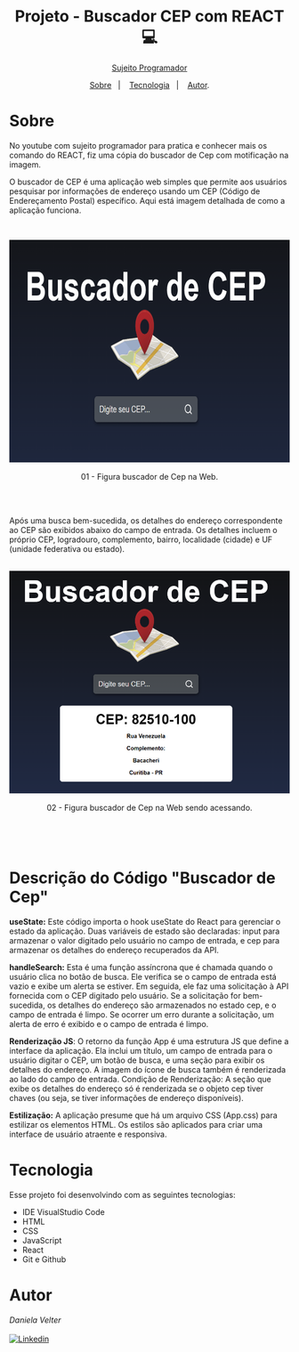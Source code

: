 <h1 align="center"> Projeto -  Buscador CEP com REACT 💻 </h1>

<p align="center"> <a href="https://sujeitoprogramador.com/" target="_blank">Sujeito Programador </a> </p>

<p align="center">
<a href="#sobre">Sobre</a>&nbsp;&nbsp;&nbsp|&nbsp;&nbsp;&nbsp;
<a href="#tecnologia">Tecnologia</a>&nbsp;&nbsp;&nbsp|&nbsp;&nbsp;&nbsp;
<a href="#autor">Autor</a>.</p>

# Sobre

No youtube com sujeito programador para pratica e conhecer mais os comando do REACT, fiz uma cópia do buscador de Cep com motificação na imagem.

O buscador de CEP é uma aplicação web simples que permite aos usuários pesquisar por informações de endereço usando um CEP (Código de Endereçamento Postal) específico. Aqui está imagem detalhada de como a aplicação funciona.

<br>

<p align="center">
<img src="./src/img/imgbuscador.png" height="400" width="800">
  <br>
      
 </p>
 <p align="center">
    01 - Figura buscador de Cep na Web.
 </p>
<br>
 </p>
 <br>
 Após uma busca bem-sucedida, os detalhes do endereço correspondente ao CEP são exibidos abaixo do campo de entrada. Os detalhes incluem o próprio CEP, logradouro, complemento, bairro, localidade (cidade) e UF (unidade federativa ou estado).
<br>
<br>
 <p align="center">
<img src="./src/img/imgbuscado1.png" height="400" width="800">
  <br>
      
 </p>
 <p align="center">
    02 - Figura buscador de Cep na Web sendo acessando.
 </p>
<br>
 </p>

<br>

# Descrição do Código "Buscador de Cep"

**useState:** Este código importa o hook useState do React para gerenciar o estado da aplicação. Duas variáveis de estado são declaradas: input para armazenar o valor digitado pelo usuário no campo de entrada, e cep para armazenar os detalhes do endereço recuperados da API.

**handleSearch:** Esta é uma função assíncrona que é chamada quando o usuário clica no botão de busca. Ele verifica se o campo de entrada está vazio e exibe um alerta se estiver. Em seguida, ele faz uma solicitação à API fornecida com o CEP digitado pelo usuário. Se a solicitação for bem-sucedida, os detalhes do endereço são armazenados no estado cep, e o campo de entrada é limpo. Se ocorrer um erro durante a solicitação, um alerta de erro é exibido e o campo de entrada é limpo.

**Renderização JS**: O retorno da função App é uma estrutura JS que define a interface da aplicação. Ela inclui um título, um campo de entrada para o usuário digitar o CEP, um botão de busca, e uma seção para exibir os detalhes do endereço. A imagem do ícone de busca também é renderizada ao lado do campo de entrada.
Condição de Renderização: A seção que exibe os detalhes do endereço só é renderizada se o objeto cep tiver chaves (ou seja, se tiver informações de endereço disponíveis).

**Estilização:** A aplicação presume que há um arquivo CSS (App.css) para estilizar os elementos HTML. Os estilos são aplicados para criar uma interface de usuário atraente e responsiva.

# Tecnologia

Esse projeto foi desenvolvindo com as seguintes tecnologias:

- IDE VisualStudio Code
- HTML
- CSS
- JavaScript
- React
- Git e Github

# Autor

_Daniela Velter_
<br>
<br>
[![Linkedin](https://img.shields.io/badge/DANIELA-0077B5?style=for-the-badge&logo=linkedin&logoColor=white)](https://www.linkedin.com/in/daniela-velter-231485f/)
